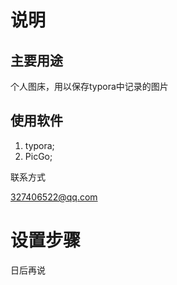 # 说明

## 主要用途

个人图床，用以保存typora中记录的图片

## 使用软件

1.  typora;
2.  PicGo;

联系方式

327406522@qq.com


# 设置步骤
日后再说


